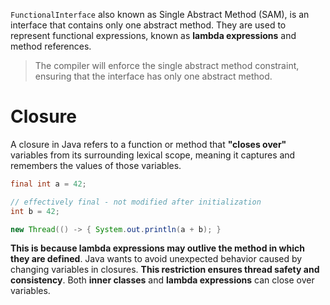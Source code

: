 `FunctionalInterface` also known as Single Abstract Method (SAM), is an interface that contains only one abstract method. They are used to represent functional expressions, known as **lambda expressions** and method references.
> The compiler will enforce the single abstract method constraint, ensuring that the interface has only one abstract method.
# Closure
A closure in Java refers to a function or method that **"closes over"** variables from its surrounding lexical scope, meaning it captures and remembers the values of those variables. 
```java
final int a = 42;

// effectively final - not modified after initialization
int b = 42;

new Thread(() -> { System.out.println(a + b); }
```
**This is because lambda expressions may outlive the method in which they are defined**. Java wants to avoid unexpected behavior caused by changing variables in closures. **This restriction ensures thread safety and consistency**.
Both **inner classes** and **lambda expressions** can close over variables.
<!--stackedit_data:
eyJoaXN0b3J5IjpbLTUwNTkyODUxMCwtMTc1NzQ1NTU1MCwxNT
Y4MjIyNzMxLDcyOTc4NzAwMV19
-->